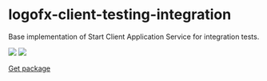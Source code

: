 # logofx-client-testing-integration
Base implementation of Start Client Application Service for integration tests.

<img src=https://ci.appveyor.com/api/projects/status/github/logofx/logofx-client-testing-integration>

<img src=https://img.shields.io/nuget/dt/LogoFX.Client.Tests.Integration>

[Get package](https://www.nuget.org/packages/LogoFX.Client.Tests.Integration)
